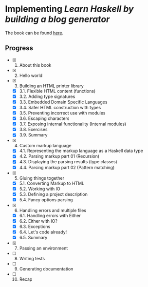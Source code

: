 # Implementing *Learn Haskell by building a blog generator*
The book can be found [here](https://learn-haskell.blog/).

## Progress
- [x] 1. About this book
- [x] 2. Hello world
- [x] 3. Building an HTML printer library
  - [x] 3.1. Flexible HTML content (functions)
  - [x] 3.2. Adding type signatures
  - [x] 3.3. Embedded Domain Specific Languages
  - [x] 3.4. Safer HTML construction with types
  - [x] 3.5. Preventing incorrect use with modules
  - [x] 3.6. Escaping characters
  - [x] 3.7. Exposing internal functionality (Internal modules)
  - [x] 3.8. Exercises
  - [x] 3.9. Summary
- [x] 4. Custom markup language
  - [x] 4.1. Representing the markup language as a Haskell data type
  - [x] 4.2. Parsing markup part 01 (Recursion)
  - [x] 4.3. Displaying the parsing results (type classes)
  - [x] 4.4. Parsing markup part 02 (Pattern matching)
- [x] 5. Gluing things together
  - [x] 5.1. Converting Markup to HTML
  - [x] 5.2. Working with IO
  - [x] 5.3. Defining a project description
  - [x] 5.4. Fancy options parsing
- [x] 6. Handling errors and multiple files
  - [x] 6.1. Handling errors with Either
  - [x] 6.2. Either with IO?
  - [x] 6.3. Exceptions
  - [x] 6.4. Let's code already!
  - [x] 6.5. Summary
- [x] 7. Passing an environment
- [ ] 8. Writing tests
- [ ] 9. Generating documentation
- [ ] 10. Recap
